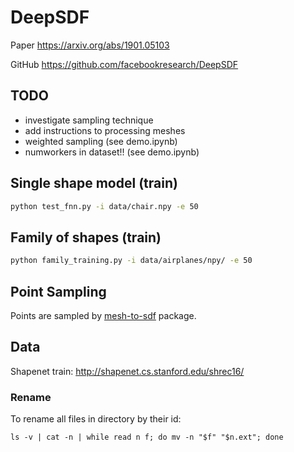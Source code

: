 # DeepSDF
Paper https://arxiv.org/abs/1901.05103

GitHub https://github.com/facebookresearch/DeepSDF

## TODO
 * investigate sampling technique
 * add instructions to processing meshes
 * weighted sampling (see demo.ipynb)
 * numworkers in dataset!! (see demo.ipynb)
 
## Single shape model (train)
```bash
python test_fnn.py -i data/chair.npy -e 50 
``` 

## Family of shapes (train)
```bash
python family_training.py -i data/airplanes/npy/ -e 50
```

## Point Sampling
Points are sampled by [mesh-to-sdf](https://github.com/marian42/mesh_to_sdf) package. 

## Data
Shapenet train: http://shapenet.cs.stanford.edu/shrec16/

### Rename
To rename all files in directory by their id:

```ls -v | cat -n | while read n f; do mv -n "$f" "$n.ext"; done ```
